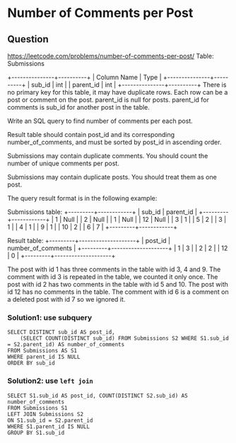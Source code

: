 # Number of Comments per Post
## Question
https://leetcode.com/problems/number-of-comments-per-post/
Table: Submissions

+---------------+----------+
| Column Name   | Type     |
+---------------+----------+
| sub_id        | int      |
| parent_id     | int      |
+---------------+----------+
There is no primary key for this table, it may have duplicate rows.
Each row can be a post or comment on the post.
parent_id is null for posts.
parent_id for comments is sub_id for another post in the table.
 

Write an SQL query to find number of comments per each post.

Result table should contain post_id and its corresponding number_of_comments, and must be sorted by post_id in ascending order.

Submissions may contain duplicate comments. You should count the number of unique comments per post.

Submissions may contain duplicate posts. You should treat them as one post.

The query result format is in the following example:

Submissions table:
+---------+------------+
| sub_id  | parent_id  |
+---------+------------+
| 1       | Null       |
| 2       | Null       |
| 1       | Null       |
| 12      | Null       |
| 3       | 1          |
| 5       | 2          |
| 3       | 1          |
| 4       | 1          |
| 9       | 1          |
| 10      | 2          |
| 6       | 7          |
+---------+------------+

Result table:
+---------+--------------------+
| post_id | number_of_comments |
+---------+--------------------+
| 1       | 3                  |
| 2       | 2                  |
| 12      | 0                  |
+---------+--------------------+

The post with id 1 has three comments in the table with id 3, 4 and 9. The comment with id 3 is repeated in the table, we counted it only once.
The post with id 2 has two comments in the table with id 5 and 10.
The post with id 12 has no comments in the table.
The comment with id 6 is a comment on a deleted post with id 7 so we ignored it.
### Solution1: use subquery
```
SELECT DISTINCT sub_id AS post_id,
    (SELECT COUNT(DISTINCT sub_id) FROM Submissions S2 WHERE S1.sub_id = S2.parent_id) AS number_of_comments
FROM Submissions AS S1
WHERE parent_id IS NULL
ORDER BY sub_id
```
### Solution2: use ```left join```
```
SELECT S1.sub_id AS post_id, COUNT(DISTINCT S2.sub_id) AS number_of_comments
FROM Submissions S1
LEFT JOIN Submissions S2
ON S1.sub_id = S2.parent_id
WHERE S1.parent_id IS NULL
GROUP BY S1.sub_id
```

